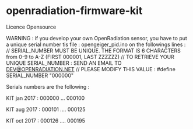 # openradiation-firmware-kit
Licence Opensource

WARNING : if you develop your own OpenRadiation sensor, you have to put a unique serial number tis file : opengeiger_pid.ino on the followings lines : 
// SERIAL_NUMBER MUST BE UNIQUE. THE FORMAT IS 6 CHARACTERS from 0-9 to A-Z (FIRST 000001, LAST ZZZZZZ)
// TO RETRIEVE YOUR UNIQUE SERIAL_NUMBER : SEND AN EMAIL TO DEV@OPENRADIATION.NET 
// PLEASE MODIFY THIS VALUE : #define SERIAL_NUMBER "000000"

Serials numbers are the following :

KIT jan 2017 :
000000
...
000100


KIT aug 2017 :
000101
....
000125

KIT oct 2017 :
000126
....
000195

